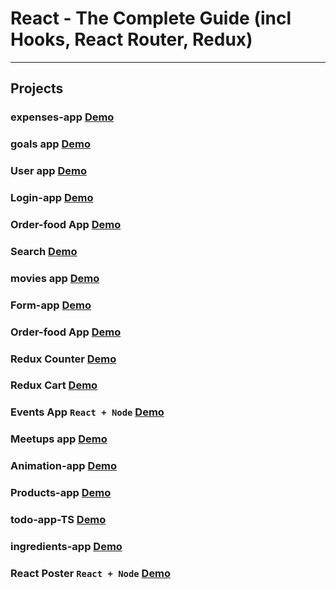 # React - The Complete Guide (incl Hooks, React Router, Redux)

---

## Projects

### expenses-app [Demo](https://expensses-app.vercel.app/)

### goals app [Demo](https://mo-goals-app.netlify.app/)

### User app [Demo](https://mo-user.netlify.app/)

### Login-app [Demo](https://mo-login.netlify.app/)

### Order-food App [Demo](https://mo-order-food.netlify.app/)

### Search [Demo](https://mo-search-app.netlify.app/)

### movies app [Demo](https://mo-movies-app.netlify.app/)

### Form-app [Demo](https://mo-form-app.netlify.app/)

### Order-food App [Demo](https://mo-food-order.netlify.app/)

### Redux Counter [Demo](https://mo-redux-counter.netlify.app/)

### Redux Cart [Demo](https://mo-redux-cart.netlify.app/)

### Events App `React + Node` [Demo](https://events-l6bk.onrender.com/events/new)

### Meetups app [Demo](https://nextjs-jxsletvhz-mahmoudali2233.vercel.app/)

### Animation-app [Demo](https://mo-animation-app.netlify.app/)

### Products-app [Demo](https://mo-products.netlify.app/)

### todo-app-TS [Demo](https://mo-ts-todo-app.netlify.app/)

### ingredients-app [Demo](https://mo-ingredients.netlify.app/)

### React Poster `React + Node` [Demo](https://posts-15f6.onrender.com/)
